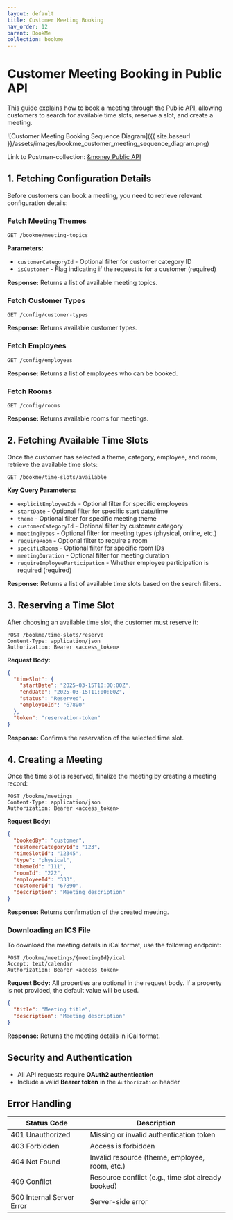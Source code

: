 ```yaml
---
layout: default
title: Customer Meeting Booking
nav_order: 12
parent: BookMe
collection: bookme
---
```


# Customer Meeting Booking in Public API

This guide explains how to book a meeting through the Public API, allowing customers to search for available time slots, reserve a slot, and create a meeting.

![Customer Meeting Booking Sequence Diagram]({{ site.baseurl }}/assets/images/bookme_customer_meeting_sequence_diagram.png)

Link to Postman-collection: [&money Public API](https://trifork-aalborg.postman.co/workspace/%26Bookme~d45e345c-7669-4d2c-bb90-7523fa8cd866/collection/22545708-52b2c6cb-d1bd-4ceb-9f30-60cbd5af1b53?action=share&creator=22545708&active-environment=37701968-0a0bd7e6-0852-48cd-a587-2586a1bf6f43)

## 1. Fetching Configuration Details

Before customers can book a meeting, you need to retrieve relevant configuration details:

### Fetch Meeting Themes

```http
GET /bookme/meeting-topics
```

**Parameters:**

- `customerCategoryId` - Optional filter for customer category ID
- `isCustomer` - Flag indicating if the request is for a customer (required)

**Response:** Returns a list of available meeting topics.

### Fetch Customer Types

```http
GET /config/customer-types
```

**Response:** Returns available customer types.

### Fetch Employees

```http
GET /config/employees
```

**Response:** Returns a list of employees who can be booked.

### Fetch Rooms

```http
GET /config/rooms
```

**Response:** Returns available rooms for meetings.

## 2. Fetching Available Time Slots

Once the customer has selected a theme, category, employee, and room, retrieve the available time slots:

```http
GET /bookme/time-slots/available
```

**Key Query Parameters:**

- `explicitEmployeeIds` - Optional filter for specific employees
- `startDate` - Optional filter for specific start date/time
- `theme` - Optional filter for specific meeting theme
- `customerCategoryId` - Optional filter by customer category
- `meetingTypes` - Optional filter for meeting types (physical, online, etc.)
- `requireRoom` - Optional filter to require a room
- `specificRooms` - Optional filter for specific room IDs
- `meetingDuration` - Optional filter for meeting duration
- `requireEmployeeParticipation` - Whether employee participation is required (required)

**Response:** Returns a list of available time slots based on the search filters.

## 3. Reserving a Time Slot

After choosing an available time slot, the customer must reserve it:

```http
POST /bookme/time-slots/reserve
Content-Type: application/json
Authorization: Bearer <access_token>
```

**Request Body:**

```json
{
  "timeSlot": {
    "startDate": "2025-03-15T10:00:00Z",
    "endDate": "2025-03-15T11:00:00Z",
    "status": "Reserved",
    "employeeId": "67890"
  },
  "token": "reservation-token"
}
```

**Response:** Confirms the reservation of the selected time slot.

## 4. Creating a Meeting

Once the time slot is reserved, finalize the meeting by creating a meeting record:

```http
POST /bookme/meetings
Content-Type: application/json
Authorization: Bearer <access_token>
```

**Request Body:**

```json
{
  "bookedBy": "customer",
  "customerCategoryId": "123",
  "timeSlotId": "12345",
  "type": "physical",
  "themeId": "111",
  "roomId": "222",
  "employeeId": "333",
  "customerId": "67890",
  "description": "Meeting description"
}
```

**Response:** Returns confirmation of the created meeting.

### Downloading an ICS File

To download the meeting details in iCal format, use the following endpoint:

```http
POST /bookme/meetings/{meetingId}/ical
Accept: text/calendar
Authorization: Bearer <access_token>
```

**Request Body:**
All properties are optional in the request body. If a property is not provided, the default value will be used.

```json
{
  "title": "Meeting title",
  "description": "Meeting description"
}
```

**Response:** Returns the meeting details in iCal format.

## Security and Authentication

- All API requests require **OAuth2 authentication**
- Include a valid **Bearer token** in the `Authorization` header

## Error Handling

| Status Code               | Description                                        |
| ------------------------- | -------------------------------------------------- |
| 401 Unauthorized          | Missing or invalid authentication token            |
| 403 Forbidden             | Access is forbidden                                |
| 404 Not Found             | Invalid resource (theme, employee, room, etc.)     |
| 409 Conflict              | Resource conflict (e.g., time slot already booked) |
| 500 Internal Server Error | Server-side error                                  |